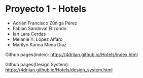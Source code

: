 # Proyecto 1 - Hotels

- Adrián Francisco Zúñiga Pérez
- Fabian Sandoval Elizondo
- Ian Lara Cerdas
- Melanie Y. López Alfaro
- Marilyn Karina Mena Díaz

Github pages(index): https://4driian.github.io/Hotels/index.html

Github pages(Design System):  https://4driian.github.io/Hotels/design_system.html
